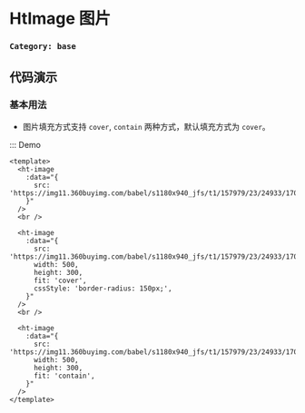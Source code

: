 # HtImage 图片

### `Category: base`


## 代码演示

### 基本用法

- 图片填充方式支持 `cover`, `contain` 两种方式，默认填充方式为 `cover`。

::: Demo
```vue demo
<template>
  <ht-image
    :data="{
      src: 'https://img11.360buyimg.com/babel/s1180x940_jfs/t1/157979/23/24933/170822/61d81108E1cd6a5c7/9baaa560e1d5a871.jpg.webp',
    }"
  />
  <br />

  <ht-image
    :data="{
      src: 'https://img11.360buyimg.com/babel/s1180x940_jfs/t1/157979/23/24933/170822/61d81108E1cd6a5c7/9baaa560e1d5a871.jpg.webp',
      width: 500,
      height: 300,
      fit: 'cover',
      cssStyle: 'border-radius: 150px;',
    }"
  />
  <br />

  <ht-image
    :data="{
      src: 'https://img11.360buyimg.com/babel/s1180x940_jfs/t1/157979/23/24933/170822/61d81108E1cd6a5c7/9baaa560e1d5a871.jpg.webp',
      width: 500,
      height: 300,
      fit: 'contain',
    }"
  />
</template>
```